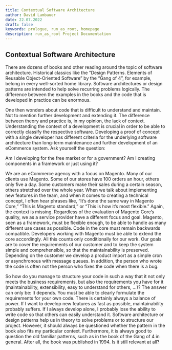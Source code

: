 ```yaml
---
title: Contextual Software Architecture 
author: David Lambauer
date: 22.07.2022 
draft: false
keywords: prologue, run_as_root, homepage
description: run_as_root Project Documentation 
---
```


## Contextual Software Architecture

There are dozens of books and other reading around the topic of software architecture. Historical classics like the
”Design Patterns. Elements of Reusable Object-Oriented Software” by the “Gang of 4”, for example, belong in every
well-sorted home library. Software architectures or design patterns are intended to help solve recurring problems
logically. The difference between the examples in the books and the code that is developed in practice can be enormous.

One then wonders about code that is difficult to understand and maintain. Not to mention further development and
extending it. The difference between theory and practice is, in my opinion, the lack of context. Understanding the
context of a development is crucial in order to be able to correctly classify the respective software. Developing a
proof of concept with a single developer has different criteria for the underlying software architecture than long-term
maintenance and further development of an eCommerce system. Ask yourself the question:

Am I developing for the free market or for a government? Am I creating components in a framework or just using it?

We are an eCommerce agency with a focus on Magento. Many of our clients use Magento. Some of our stores have 100 orders
an hour, others only five a day. Some customers make their sales during a certain season, others stretched over the
whole year. When we talk about implementing new features in the team, and when it comes to creating a technical concept,
I often hear phrases like, “It’s done the same way in Magento Core,” “This is Magento standard,” or “This is how it’s
most flexible.” Again, the context is missing. Regardless of the evaluation of Magento Core’s quality, we as a service
provider have a different focus and goal. Magento, seen as a framework, must be flexible enough, to be able to handle as
many different use cases as possible. Code in the core must remain backwards compatible. Developers working with Magento
must be able to extend the core accordingly. All this counts only conditionally for our work. Our goals are to cover the
requirements of our customer and to keep the system simple and comprehensible, so that the maintainability is preserved.
Depending on the customer we develop a product import as a simple cron or asynchronous with message queues. In addition,
the person who wrote the code is often not the person who fixes the code when there is a bug.

So how do you manage to structure your code in such a way that it not only meets the business requirements, but also the
requirements you have for it (maintainability, extensibility, easy to understand for others, …)? The answer can only be:
It depends. You must be able to clearly formulate the requirements for your own code. There is certainly always a
balance of power. If I want to develop new features as fast as possible, maintainability probably suffers. If I always
develop alone, I probably lose the ability to write code so that others can easily understand it. Software architecture
or design patterns help us in theory to solve problems or to structure our project. However, it should always be
questioned whether the pattern in the book also fits my particular context. Furthermore, it is always good to question
the old familiar patterns, such as in the book of the Gang of 4 in general. After all, the book was published in 1994.
Is it still relevant at all?